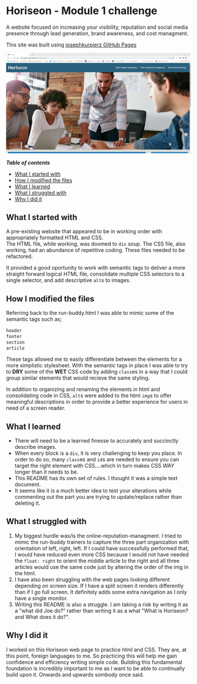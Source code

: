 # Horiseon - Module 1 challenge
A website focused on increasing your visibility, reputation and social media presence through lead generation, brand awareness, and cost managment.

This site was built using [josephkurpierz GitHub Pages](https://josephkurpierz.github.io/1code-refactor/)

![Screenshot of main website](/assets/images/Screenshot.png)

***Table of contents***
* [What I started with](#What-I-started-with)
* [How I modified the files](#How-I-modified-the-files)
* [What I learned](#what-i-learned)
* [What I struggled with](#what-i-struggled-with)
* [Why I did it](#why-i-did-it)

## What I started with 

A pre-existing website that appeared to be in working order with appropriately formatted HTML and CSS.  
The HTML file, while working, was doomed to `div` soup. 
The CSS file, also working, had an abundance of repetitive coding.
These files needed to be refactored.

It provided a good oportunity to work with semantic tags to deliver a more straight forward logical HTML file, consolidate multiple CSS selectors to a single selector, and add descriptive `alt`s to images.

## How I modified the files

Referring back to the run-buddy.html I was able to mimic some of the semantic tags such as;
```
header
footer
section
article
```
These tags allowed me to easily differentiate between the elements for a more simplistic stylesheet.  With the semantic tags in place I was able to try to **DRY** some of the **WET** CSS code by adding `class`es in a way that I could group similar elements that would recieve the same styling.

In addition to organizing and renaming the elements in html and consolidating code in CSS, `alt`s were added to the html `img`s to offer meaningful descriptions in order to provide a better experience for users in need of a screen reader.

## What I learned

- There will need to be a learned finesse to accurately and succinctly describe images.  
- When every block is a `div`, it is very challenging to keep you place.  In order to do so, many `class`es and `id`s are needed to ensure you can target the right element with CSS....which in turn makes CSS *WAY* longer than it needs to be.
- This README has its own set of rules.  I thought it was a simple text document.
- It seems like it is a much better idea to test your alterations while commenting out the part you are trying to update/replace rather than deleting it.

## What I struggled with

1. My biggest hurdle was/is the online-reputation-managment.  I tried to mimic the run-buddy trainers to capture the three part organization with orientation of left, right, left.  If I could have successfully performed that, I would have reduced even more CSS because I would not have needed the `float: right` to orient the middle article to the right and all three articles would use the same code just by altering the order of the img in the html.
2. I have also been struggling with the web pages looking different depending on screen size.  If I have a split screen it renders differently than if I go full screen.  It definitely adds some extra navigation as I only have a single monitor.
3. Writing this README is also a struggle.  I am taking a risk by writing it as a "what did Joe do?" rather than writing it as a what "What is Horiseon? and What does it do?".

## Why I did it

I worked on this Horiseon web page to practice html and CSS.  They are, at this point, foreign languages to me.  So practicing this will help me gain confidence and efficiency writing simple code.  Building this fundamental foundation is incredibly important to me as I want to be able to continually build upon it.  Onwards and upwards sombody once said.